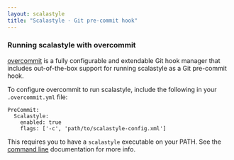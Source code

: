 ```yaml
---
layout: scalastyle
title: "Scalastyle - Git pre-commit hook"
---
```


### Running scalastyle with overcommit

[overcommit](https://github.com/brigade/overcommit) is a fully configurable and
extendable Git hook manager that includes out-of-the-box support for running
scalastyle as a Git pre-commit hook.

To configure overcommit to run scalastyle, include the following in your
`.overcommit.yml` file:

    PreCommit:
      Scalastyle:
        enabled: true
        flags: ['-c', 'path/to/scalastyle-config.xml']

This requires you to have a `scalastyle` executable on your PATH.  See the
[command line](../command-line.html) documentation for more info.
